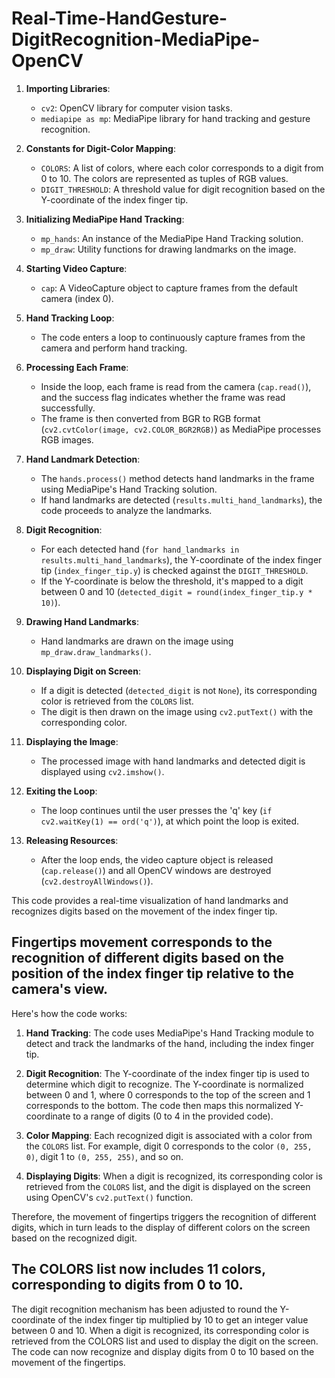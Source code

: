 # Real-Time-HandGesture-DigitRecognition-MediaPipe-OpenCV

1. **Importing Libraries**:
    - `cv2`: OpenCV library for computer vision tasks.
    - `mediapipe as mp`: MediaPipe library for hand tracking and gesture recognition.

2. **Constants for Digit-Color Mapping**:
    - `COLORS`: A list of colors, where each color corresponds to a digit from 0 to 10. The colors are represented as tuples of RGB values.
    - `DIGIT_THRESHOLD`: A threshold value for digit recognition based on the Y-coordinate of the index finger tip.

3. **Initializing MediaPipe Hand Tracking**:
    - `mp_hands`: An instance of the MediaPipe Hand Tracking solution.
    - `mp_draw`: Utility functions for drawing landmarks on the image.

4. **Starting Video Capture**:
    - `cap`: A VideoCapture object to capture frames from the default camera (index 0).

5. **Hand Tracking Loop**:
    - The code enters a loop to continuously capture frames from the camera and perform hand tracking.

6. **Processing Each Frame**:
    - Inside the loop, each frame is read from the camera (`cap.read()`), and the success flag indicates whether the frame was read successfully.
    - The frame is then converted from BGR to RGB format (`cv2.cvtColor(image, cv2.COLOR_BGR2RGB)`) as MediaPipe processes RGB images.

7. **Hand Landmark Detection**:
    - The `hands.process()` method detects hand landmarks in the frame using MediaPipe's Hand Tracking solution.
    - If hand landmarks are detected (`results.multi_hand_landmarks`), the code proceeds to analyze the landmarks.

8. **Digit Recognition**:
    - For each detected hand (`for hand_landmarks in results.multi_hand_landmarks`), the Y-coordinate of the index finger tip (`index_finger_tip.y`) is checked against the `DIGIT_THRESHOLD`.
    - If the Y-coordinate is below the threshold, it's mapped to a digit between 0 and 10 (`detected_digit = round(index_finger_tip.y * 10)`).

9. **Drawing Hand Landmarks**:
    - Hand landmarks are drawn on the image using `mp_draw.draw_landmarks()`.

10. **Displaying Digit on Screen**:
    - If a digit is detected (`detected_digit` is not `None`), its corresponding color is retrieved from the `COLORS` list.
    - The digit is then drawn on the image using `cv2.putText()` with the corresponding color.

11. **Displaying the Image**:
    - The processed image with hand landmarks and detected digit is displayed using `cv2.imshow()`.

12. **Exiting the Loop**:
    - The loop continues until the user presses the 'q' key (`if cv2.waitKey(1) == ord('q')`), at which point the loop is exited.

13. **Releasing Resources**:
    - After the loop ends, the video capture object is released (`cap.release()`) and all OpenCV windows are destroyed (`cv2.destroyAllWindows()`).

This code provides a real-time visualization of hand landmarks and recognizes digits based on the movement of the index finger tip.

## Fingertips movement corresponds to the recognition of different digits based on the position of the index finger tip relative to the camera's view.

Here's how the code works:

1. **Hand Tracking**: The code uses MediaPipe's Hand Tracking module to detect and track the landmarks of the hand, including the index finger tip.

2. **Digit Recognition**: The Y-coordinate of the index finger tip is used to determine which digit to recognize. The Y-coordinate is normalized between 0 and 1, where 0 corresponds to the top of the screen and 1 corresponds to the bottom. The code then maps this normalized Y-coordinate to a range of digits (0 to 4 in the provided code).

3. **Color Mapping**: Each recognized digit is associated with a color from the `COLORS` list. For example, digit 0 corresponds to the color `(0, 255, 0)`, digit 1 to `(0, 255, 255)`, and so on.

4. **Displaying Digits**: When a digit is recognized, its corresponding color is retrieved from the `COLORS` list, and the digit is displayed on the screen using OpenCV's `cv2.putText()` function.

Therefore, the movement of fingertips triggers the recognition of different digits, which in turn leads to the display of different colors on the screen based on the recognized digit. 

## The COLORS list now includes 11 colors, corresponding to digits from 0 to 10.

The digit recognition mechanism has been adjusted to round the Y-coordinate of the index finger tip multiplied by 10 to get an integer value between 0 and 10. When a digit is recognized, its corresponding color is retrieved from the COLORS list and used to display the digit on the screen. The code can now recognize and display digits from 0 to 10 based on the movement of the fingertips.

